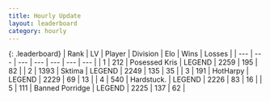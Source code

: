 ```yaml
---
title: Hourly Update
layout: leaderboard
category: hourly
---
```


{: .leaderboard}
| Rank | LV | Player | Division | Elo | Wins | Losses |
| --- | --- | --- | --- | --- | --- | --- |
| <span data-change="0">1</span> | 212 | <span title="ID: 402846">Posessed Kris</span> | LEGEND | <span data-change="0">2259</span> | <span data-change="0">195</span> | <span data-change="0">82</span> |
| <span data-change="0">2</span> | 1393 | <span title="ID: 353063">Sktima</span> | LEGEND | <span data-change="0">2249</span> | <span data-change="0">135</span> | <span data-change="0">35</span> |
| <span data-change="2">3</span> | 191 | <span title="ID: 623829">HotHarpy</span> | LEGEND | <span data-change="7">2229</span> | <span data-change="1">69</span> | <span data-change="0">13</span> |
| <span data-change="-1">4</span> | 540 | <span title="ID: 289238">Hardstuck.</span> | LEGEND | <span data-change="0">2226</span> | <span data-change="0">83</span> | <span data-change="0">16</span> |
| <span data-change="-1">5</span> | 111 | <span title="ID: 659170">Banned Porridge</span> | LEGEND | <span data-change="0">2225</span> | <span data-change="0">137</span> | <span data-change="0">62</span> |